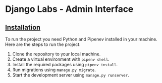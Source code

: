 # Django Labs - Admin Interface

## <u><b>Installation</u></b>
To run the project you need Python and Pipenev installed in your machine. Here are the steps to run the project. 
        
1. Clone the repository to your local machine.
2. Create a virtual environment with `pipenv shell`.
3. Install the required packages using `pipenv install`.
4. Run migrations using `manage.py migrate`.
5. Start the development server using `manage.py runserver`.
